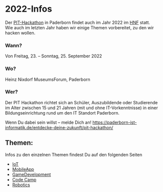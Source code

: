 # 2022-Infos

Der [PIT-Hackathon](https://paderborn-ist-informatik.de/entdecke-deine-zukunft/pit-hackathon/) in Paderborn findet auch im Jahr 2022 im [HNF](https://www.hnf.de) statt. Wie auch im letzten Jahr haben wir einige Themen vorbereitet, zu den wir hacken wollen.

### Wann?
Von Freitag, 23. – Sonntag, 25. September 2022

### Wo?
Heinz Nixdorf MuseumsForum, Paderborn

### Wer?
Der PIT Hackathon richtet sich an Schüler, Auszubildende oder Studierende im Alter zwischen 15 und 21 Jahren (mit und ohne IT-Vorkenntnisse) in einer Bildungseinrichtung rund um den IT Standort Paderborn.

Wenn Du dabei sein willst – melde Dich an!
https://paderborn-ist-informatik.de/entdecke-deine-zukunft/pit-hackathon/

## Themen:
Infos zu den einzelnen Themen findest Du auf den folgenden Seiten

- [IoT](IoT/README.md)
- [MobileApp](MobileApp/README.md)
- [GameDevelopment](GameDevelopment/README.md)
- [Code Camp](CodeCamp/README.md)
- [Robotics](Robotics/README.md)

